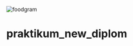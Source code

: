 ![foodgram](https://github.com/MihVS/foodgram-project-react/actions/workflows/main.yml/badge.svg)

# praktikum_new_diplom


